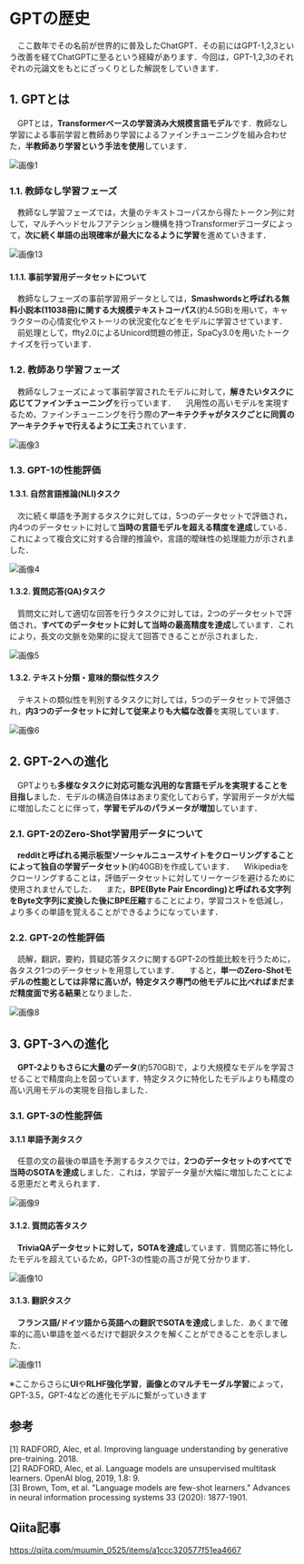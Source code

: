 # GPTの歴史
　ここ数年でその名前が世界的に普及したChatGPT．その前にはGPT-1,2,3という改善を経てChatGPTに至るという経緯があります．今回は，GPT-1,2,3のそれぞれの元論文をもとにざっくりとした解説をしていきます．
 
## 1. GPTとは
　GPTとは，**Transformerベースの学習済み大規模言語モデル**です．教師なし学習による事前学習と教師あり学習によるファインチューニングを組み合わせた，**半教師あり学習という手法を使用**しています．
 
![画像1](https://github.com/haradakaito/GPT/assets/75819611/b804b76e-7379-44ec-b843-2f4cc8f0a41d)

### 1.1. 教師なし学習フェーズ
　教師なし学習フェーズでは，大量のテキストコーパスから得たトークン列に対して，マルチヘッドセルフアテンション機構を持つTransformerデコーダによって，**次に続く単語の出現確率が最大になるように学習**を進めていきます．
 
![画像13](https://github.com/haradakaito/GPT/assets/75819611/5d8f56ff-6350-4679-bfd7-c56958d61487)

#### 1.1.1. 事前学習用データセットについて
　教師なしフェーズの事前学習用データとしては，**Smashwordsと呼ばれる無料小説本(11038冊)に関する大規模テキストコーパス**(約4.5GB)を用いて，キャラクターの心情変化やストーリの状況変化などをモデルに学習させています．
　前処理として，ffty2.0によるUnicord問題の修正，SpaCy3.0を用いたトークナイズを行っています．

### 1.2. 教師あり学習フェーズ
　教師なしフェーズによって事前学習されたモデルに対して，**解きたいタスクに応じてファインチューニング**を行っています．
　汎用性の高いモデルを実現するため，ファインチューニングを行う際の**アーキテクチャがタスクごとに同質のアーキテクチャで行えるように工夫**されています．

![画像3](https://github.com/haradakaito/GPT/assets/75819611/996e36bd-4265-4ced-9e64-0c049fbe656c)

### 1.3. GPT-1の性能評価
#### 1.3.1. 自然言語推論(NLI)タスク
　次に続く単語を予測するタスクに対しては，5つのデータセットで評価され，内4つのデータセットに対して**当時の言語モデルを超える精度を達成**している．これによって複合文に対する合理的推論や，言語的曖昧性の処理能力が示されました．

![画像4](https://github.com/haradakaito/GPT/assets/75819611/43f3143d-6e08-43ac-99ab-f1d9a43a6616)

#### 1.3.2. 質問応答(QA)タスク
　質問文に対して適切な回答を行うタスクに対しては，2つのデータセットで評価され，**すべてのデータセットに対して当時の最高精度を達成**しています．これにより，長文の文脈を効果的に捉えて回答できることが示されました．

![画像5](https://github.com/haradakaito/GPT/assets/75819611/21343caa-633a-4e90-b7c4-2c3b7d593218)

#### 1.3.2. テキスト分類・意味的類似性タスク
　テキストの類似性を判別するタスクに対しては，5つのデータセットで評価され，**内3つのデータセットに対して従来よりも大幅な改善**を実現しています．

![画像6](https://github.com/haradakaito/GPT/assets/75819611/66c7113a-0b9b-49ae-95d9-e3e2a8c26e5a)

## 2. GPT-2への進化
　GPTよりも**多様なタスクに対応可能な汎用的な言語モデルを実現することを目指し**ました．モデルの構造自体はあまり変化しておらず，学習用データが大幅に増加したことに伴って，**学習モデルのパラメータが増加**しています．  

### 2.1. GPT-2のZero-Shot学習用データについて
　**redditと呼ばれる掲示板型ソーシャルニュースサイトをクローリングすることによって独自の学習データセット**(約40GB)を作成しています．
　Wikipediaをクローリングすることは，評価データセットに対してリーケージを避けるために使用されませんでした．
　また，**BPE(Byte Pair Encording)と呼ばれる文字列をByte文字列に変換した後にBPE圧縮**することにより，学習コストを低減し，より多くの単語を覚えることができるようになっています．

### 2.2. GPT-2の性能評価
　読解，翻訳，要約，質疑応答タスクに関するGPT-2の性能比較を行うために，各タスク1つのデータセットを用意しています．
　すると，**単一のZero-Shotモデルの性能としては非常に高いが，特定タスク専門の他モデルに比べればまだまだ精度面で劣る結果**となりました．

![画像8](https://github.com/haradakaito/GPT/assets/75819611/e3079d07-7cd8-4c02-b011-023c5e60ed2b)

## 3. GPT-3への進化
　**GPT-2よりもさらに大量のデータ**(約570GB)で，より大規模なモデルを学習させることで精度向上を図っています．特定タスクに特化したモデルよりも精度の高い汎用モデルの実現を目指しました．

### 3.1. GPT-3の性能評価
#### 3.1.1 単語予測タスク
　任意の文の最後の単語を予測するタスクでは，**2つのデータセットのすべてで当時のSOTAを達成**しました．これは，学習データ量が大幅に増加したことによる恩恵だと考えられます．
 
![画像9](https://github.com/haradakaito/GPT/assets/75819611/e9c6887a-f7d9-4518-a16c-122c3a84e4d9)

#### 3.1.2. 質問応答タスク
　**TriviaQAデータセットに対して，SOTAを達成**しています．質問応答に特化したモデルを超えているため，GPT-3の性能の高さが見て分かります．
 
![画像10](https://github.com/haradakaito/GPT/assets/75819611/ca7bde07-5cdb-453c-ae24-d07991e11c70)

#### 3.1.3. 翻訳タスク
　**フランス語/ドイツ語から英語への翻訳でSOTAを達成**しました．あくまで確率的に高い単語を並べるだけで翻訳タスクを解くことができることを示しました．

![画像11](https://github.com/haradakaito/GPT/assets/75819611/882887b6-c8d1-4918-9b07-9dd42ff167a4)

※ここからさらに**UI**や**RLHF強化学習**，**画像とのマルチモーダル学習**によって，GPT-3.5，GPT-4などの進化モデルに繋がっていきます

## 参考
[1] RADFORD, Alec, et al. Improving language understanding by generative pre-training. 2018.  
[2] RADFORD, Alec, et al. Language models are unsupervised multitask learners. OpenAI blog, 2019, 1.8: 9.  
[3] Brown, Tom, et al. "Language models are few-shot learners." Advances in neural information processing systems 33 (2020): 1877-1901.  

## Qiita記事
https://qiita.com/muumin_0525/items/a1ccc320577f51ea4667
